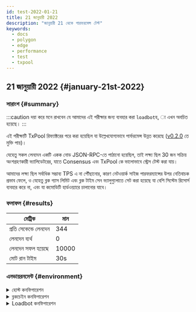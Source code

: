 ```yaml
---
id: test-2022-01-21
title: 21 জানুয়ারী 2022
description: "জানুয়ারী 21 থেকে পারফরমেন্স টেস্ট"
keywords:
  - docs
  - polygon
  - edge
  - performance
  - test
  - txpool
---
```


## 21 জানুয়ারী 2022 {#january-21st-2022}

### সারাংশ {#summary}

:::caution
দয়া করে মনে রাখবেন যে আমাদের এই পরীক্ষার জন্য ব্যবহার করা `loadbot`হ, া এখন অবচিত হয়েছে।
:::

এই পরীক্ষাটি TxPool রিফ্যাক্টরের পরে করা হয়েছিল যা উল্লেখযোগ্যভাবে পার্ফরমেন্স উন্নত করেছে ([v0.2.0](https://github.com/0xPolygon/polygon-edge/releases/v0.2.0) তে মুক্তি পায়)।

যেহেতু সকল লেনদেন একটি একক নোড JSON-RPC-তে পাঠানো হয়েছিল, তাই লক্ষ্য ছিল 30 জন সক্রিয় অংশগ্রহণকারী ভ্যালিডেটরের, যাতে Consensus এবং TxPool কে ভালোভাবে স্ট্রেস টেস্ট করা যায়।

আমাদের লক্ষ্য ছিল সর্বাধিক সম্ভাব্য TPS এ না পৌঁছানোর, কারণ নেটওয়ার্ক সাইজ পারফরম্যান্সের উপর নেতিবাচক প্রভাব ফেলে, ও যেহেতু ব্লক গ্যাস লিমিট এবং ব্লক টাইম সেন ভ্যালুগুলোতে সেট করা হয়েছে যা বেশি সিস্টেম রিসোর্স ব্যবহার করে না, এবং যা কমোডিটি হার্ডওয়্যারে চালানোর যাবে।

### ফলাফল {#results}

| মেট্রিক | মান |
| ------ | ----- |
| প্রতি সেকেন্ডে লেনদেন | 344 |
| লেনদেন ব্যর্থ | 0 |
| লেনদেন সফল হয়েছে | 10000 |
| মোট রান টাইম | 30s |

### এনভায়রনমেন্ট {#environment}

<details>
  <summary>হোস্ট কনফিগারেশন</summary>
  <div>
    <div>
        <table>
            <tr>
                <td>ক্লাউড প্রোভাইডার</td>
                <td>AWS</td>
            </tr>
            <tr>
                <td>ইন্সট্যান্স সাইজ</td>
                <td>t2.xlarge</td>
            </tr>
            <tr>
                <td>নেটওয়ার্কিং</td>
                <td>প্রাইভেট সাবনেট</td>
            </tr>
            <tr>
                <td>অপারেটিং সিস্টেম</td>
                <td>লিনাক্স উবুন্টু 20.04 LTS - Focal Fossa</td>
            </tr>
            <tr>
                <td>ফাইল ডেস্ক্রিপ্টর লিমিট</td>
                <td>65535</td>
            </tr>
            <tr>
                <td>ব্যবহারকারী সর্বোচ্চ প্রসেস করতে পারেন</td>
                <td>65535</td>
            </tr>
        </table>
    </div>
    <br/>
  </div>
</details>

<details>
  <summary>ব্লকচেইন কনফিগারেশন</summary>
  <div>
    <div>
        <table>
            <tr>
                <td>Polygon Edge সংস্করণ</td>
                <td>ডেভেলপ ব্রাঞ্চে <a href="https://github.com/0xPolygon/polygon-edge/commit/8377162281d1a2e4342ae27cd4e5367c4364aee2">8377162281d1a2e4342ae27cd4e5367c4364aee2</a> কমিট করুন</td>
            </tr>
            <tr>
                <td>ভ্যালিডেটর নোড</td>
                <td>30</td>
            </tr>
            <tr>
                <td>নন-ভ্যালিডেটর নোড</td>
                <td>0</td>
            </tr>
            <tr>
                <td>কনসেনসাস</td>
                <td>IBFT PoA</td>
            </tr>
            <tr>
                <td>ব্লক টাইম</td>
                <td>2000ms</td>
            </tr>
            <tr>
                <td>ব্লক গ্যাস সীমা</td>
                <td>5242880</td>
            </tr>
        </table>
    </div>
    <br/>
  </div>
</details>

<details>
  <summary>Loadbot কনফিগারেশন</summary>
  <div>
    <div>
        <table>
            <tr>
                <td>মোট লেনদেন</td>
                <td>10000</td>
            </tr>
            <tr>
                <td>প্রতি সেকেন্ডে পাঠানো লেনদেন</td>
                <td>400</td>
            </tr>
            <tr>
                <td>লেনদেনের প্রকার</td>
                <td>EOA থেকে EOA ট্রান্সফার</td>
            </tr>
        </table>
    </div>
    <br/>
  </div>
</details>
